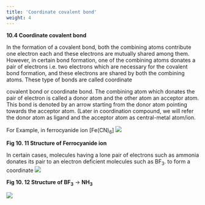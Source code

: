 ```yaml
---
title: 'Coordinate covalent bond'
weight: 4
---
```


  

**10.4 Coordinate covalent bond**

In the formation of a covalent bond, both the combining atoms contribute one electron each and these electrons are mutually shared among them. However, in certain bond formation, one of the combining atoms donates a pair of electrons i.e. two electrons which are necessary for the covalent bond formation, and these electrons are shared by both the combining atoms. These type of bonds are called coordinate  

covalent bond or coordinate bond. The combining atom which donates the pair of electron is called a donor atom and the other atom an acceptor atom. This bond is denoted by an arrow starting from the donor atom pointing towards the acceptor atom. (Later in coordination compound, we will refer the donor atom as ligand and the acceptor atom as central-metal atom/ion.

For Example, in ferrocyanide ion \[Fe(CN)<sub>6</sub>\]
![](1.png)


**Fig 10. 11 Structure of Ferrocyanide ion**

In certain cases, molecules having a lone pair of electrons such as ammonia donates its pair to an electron deficient molecules such as BF<sub>3</sub>. to form a coordinate
![](1.png)


**Fig 10. 12 Structure of BF<sub>3</sub>** → **NH<sub>3</sub>**

![](2.png)



































